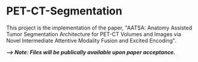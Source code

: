 # PET-CT-Segmentation
This project is the implementation of the paper, "AATSA: Anatomy Assisted Tumor Segmentation Architecture for PET-CT Volumes and Images via Novel Intermediate Attentive Modality Fusion and Excited Encoding".

___--> Note: Files will be publically available upon paper acceptance.___

